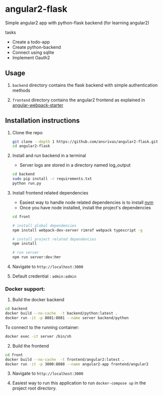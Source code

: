 # angular2-flask

Simple angular2 app with python-flask backend (for learning angular2)

tasks

-   Create a todo-app
-   Create python-backend
-   Connect using sqlite
-   Implement Oauth2

## Usage

1.  `backend` directory contains the flask backend with simple authentication methods

2.  `frontend` directory contains the angular2 frontend as explained in [angular-webpack-starter](https://github.com/AngularClass/angular2-webpack-starter)

## Installation instructions

1.  Clone the repo

    ```bash
    git clone --depth 1 https://github.com/ansrivas/angular2-flask.git
    cd angular2-flask
    ```

2.  Install and run backend in a terminal

    -   Server logs are stored in a directory named log_output

    ```bash
    cd backend
    sudo pip install -r requirements.txt
    python run.py
    ```

3.  Install frontend related dependencies

    -   Easiest way to handle node related dependencies is to install [nvm](https://github.com/creationix/nvm)
    -   Once you have node installed, install the project's dependencies

    ```bash
    cd front

    # install global dependencies
    npm install webpack-dev-server rimraf webpack typescript -g

    # install project related dependencies
    npm install

    # run server
    npm run server:dev:hmr
    ```

4.  Navigate to `http://localhost:3000`

5.  Default credential : `admin:admin`

### Docker support:

1. Build the docker backend

  ```bash
  cd backend
  docker build --no-cache  -t backend/python:latest .
  docker run -it -p 8081:8081 --name server backend/python
  ```
  To connect to the running container:
  ```bash
  docker exec -it server /bin/sh
  ```
2. Build the frontend

  ```bash
  cd front
  docker build --no-cache  -t frontend/angular2:latest .
  docker run -it -p 3000:8080 --name angular2-app frontend/angular2
  ```

3. Navigate to `http://localhost:3000`  

4. Easiest way to run this application to run `docker-compose up` in the project root directory.
